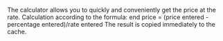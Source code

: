 The calculator allows you to quickly and conveniently get the price at the rate.
Calculation according to the formula:
end price = (price entered - percentage entered)/rate entered
The result is copied immediately to the cache.
